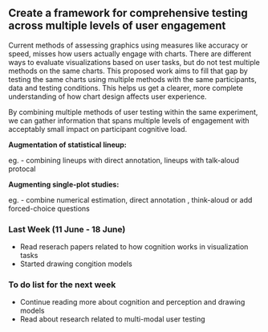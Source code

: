 
## Create a framework for comprehensive testing across multiple levels of user engagement  

Current methods of assessing graphics using measures like accuracy or speed, misses how users actually engage with charts. There are different ways to evaluate visualizations based on user tasks, but do not test multiple methods on the same charts. This proposed work aims to fill that gap by testing the same charts using multiple methods with the same participants, data and testing conditions. This helps us get a clearer, more complete understanding of how chart design affects user experience.

By combining multiple methods of user testing within the same experiment, we can gather information that spans multiple levels of engagement with acceptably small impact on participant cognitive load.


**Augmentation of statistical lineup:**

eg. - combining lineups with direct annotation, lineups with talk-aloud protocal

**Augmenting single-plot studies:**

eg. -  combine numerical estimation, direct annotation , think-aloud or add forced-choice questions 



### Last Week (11 June - 18 June)
- Read reserach papers related to how cognition works in visualization tasks
- Started drawing congition models


### To do list for the next week
- Continue reading more about cognition and perception and drawing models
- Read about research related to multi-modal user testing
